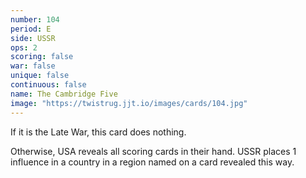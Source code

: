 ```yaml
---
number: 104
period: E
side: USSR
ops: 2
scoring: false
war: false
unique: false
continuous: false
name: The Cambridge Five
image: "https://twistrug.jjt.io/images/cards/104.jpg"
---
```

If it is the Late War, this card does nothing.

Otherwise, USA reveals all scoring cards in their hand. USSR places 1 influence in a country in a region named on a card revealed this way.
